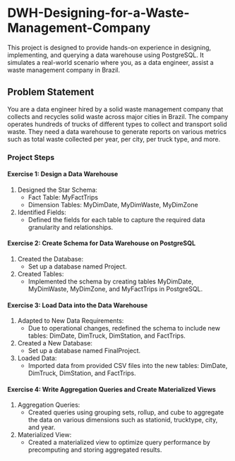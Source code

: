 # DWH-Designing-for-a-Waste-Management-Company
This project is designed to provide hands-on experience in designing, implementing, and querying a data warehouse using PostgreSQL. It simulates a real-world scenario where you, as a data engineer, assist a waste management company in Brazil.

## Problem Statement
You are a data engineer hired by a solid waste management company that collects and recycles solid waste across major cities in Brazil. The company operates hundreds of trucks of different types to collect and transport solid waste. They need a data warehouse to generate reports on various metrics such as total waste collected per year, per city, per truck type, and more.

### Project Steps

#### Exercise 1: Design a Data Warehouse
1. Designed the Star Schema:
   * Fact Table: MyFactTrips
   * Dimension Tables: MyDimDate, MyDimWaste, MyDimZone
2. Identified Fields:
   * Defined the fields for each table to capture the required data granularity and relationships.

#### Exercise 2: Create Schema for Data Warehouse on PostgreSQL
1. Created the Database:
    * Set up a database named Project.
2. Created Tables:
    * Implemented the schema by creating tables MyDimDate, MyDimWaste, MyDimZone, and MyFactTrips in PostgreSQL.
      
#### Exercise 3: Load Data into the Data Warehouse
1. Adapted to New Data Requirements:
    * Due to operational changes, redefined the schema to include new tables: DimDate, DimTruck, DimStation, and FactTrips.
2. Created a New Database:
    * Set up a database named FinalProject.
3. Loaded Data:
    * Imported data from provided CSV files into the new tables: DimDate, DimTruck, DimStation, and FactTrips.
      
#### Exercise 4: Write Aggregation Queries and Create Materialized Views
1. Aggregation Queries:
    * Created queries using grouping sets, rollup, and cube to aggregate the data on various dimensions such as stationid, trucktype, city, and year.
2. Materialized View:
    * Created a materialized view to optimize query performance by precomputing and storing aggregated results.
